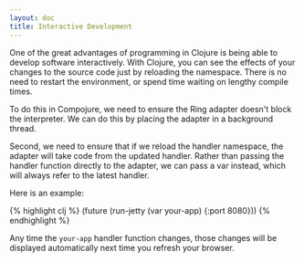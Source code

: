 ```yaml
---
layout: doc
title: Interactive Development
---
```


One of the great advantages of programming in Clojure is being able to
develop software interactively. With Clojure, you can see the effects of your
changes to the source code just by reloading the namespace. There is no need
to restart the environment, or spend time waiting on lengthy compile times.

To do this in Compojure, we need to ensure the Ring adapter doesn't block the
interpreter. We can do this by placing the adapter in a background thread.

Second, we need to ensure that if we reload the handler namespace, the adapter
will take code from the updated handler. Rather than passing the handler
function directly to the adapter, we can pass a var instead, which will always
refer to the latest handler.

Here is an example:

{% highlight clj %}
(future (run-jetty (var your-app) {:port 8080}))
{% endhighlight %}

Any time the `your-app` handler function changes, those changes will be
displayed automatically next time you refresh your browser.
